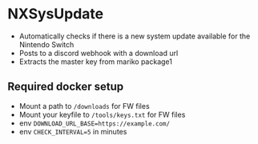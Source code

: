 # NXSysUpdate

- Automatically checks if there is a new system update available for the Nintendo Switch
- Posts to a discord webhook with a download url
- Extracts the master key from mariko package1


## Required docker setup

- Mount a path to `/downloads` for FW files
- Mount your keyfile to `/tools/keys.txt` for FW files
- env `DOWNLOAD_URL_BASE=https://example.com/`
- env `CHECK_INTERVAL=5` in minutes